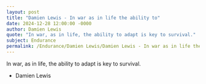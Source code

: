 ```yaml
---
layout: post
title: "Damien Lewis - In war as in life the ability to"
date: 2024-12-28 12:00:00 -0000
author: Damien Lewis
quote: "In war, as in life, the ability to adapt is key to survival."
subject: Endurance
permalink: /Endurance/Damien Lewis/Damien Lewis - In war as in life the ability to
---
```


In war, as in life, the ability to adapt is key to survival.

- Damien Lewis
